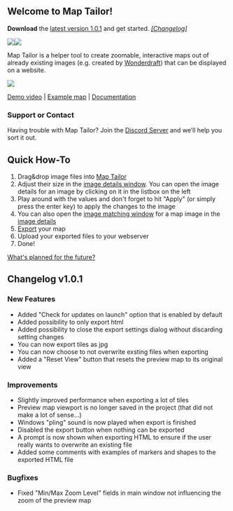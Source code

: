 ## Welcome to Map Tailor!

**Download** the [latest version 1.0.1](https://raw.githubusercontent.com/battosey/mapTailor/master/releases/MapTailor_v1-0-1.zip) and get started. _[[Changelog]](#changelog)_

![](https://i.imgur.com/GnciMzt.png)![](https://github.com/battosey/mapTailor/raw/master/example/zoom-map-example.gif)

Map Tailor is a helper tool to create zoomable, interactive maps out of already existing images (e.g. created by [Wonderdraft](https://www.wonderdraft.net/)) that can be displayed on a website.

![](https://media.giphy.com/media/jP4LdxgEuC3VjFnnO9/giphy.gif)

[Demo video](https://www.youtube.com/watch?v=rI9y5wnLEGs) | [Example map](https://battosey.github.io/mapTailor/example/) | [Documentation](https://github.com/battosey/mapTailor/wiki)

### Support or Contact
Having trouble with Map Tailor? Join the [Discord Server](https://discord.gg/AUXDqn3) and we’ll help you sort it out.

## Quick How-To
1. Drag&drop image files into [Map Tailor](https://github.com/battosey/mapTailor/wiki/Main-Window)
2. Adjust their size in the [image details window](https://github.com/battosey/mapTailor/wiki/Image-Details-Window). You can open the image details for an image by clicking on it in the listbox on the left
3. Play around with the values and don't forget to hit "Apply" (or simply press the enter key) to apply the changes to the image
4. You can also open the [image matching window](https://github.com/battosey/mapTailor/wiki/Image-Matching-Window) for a map image in the [image details](https://github.com/battosey/mapTailor/wiki/Image-Details-Window)
5. [Export](https://github.com/battosey/mapTailor/wiki/Export) your map
6. Upload your exported files to your webserver
7. Done!

[What's planned for the future?](https://github.com/battosey/mapTailor/projects)

<a name="changelog"/>

## Changelog v1.0.1
### New Features
* Added "Check for updates on launch" option that is enabled by default
* Added possibility to only export html
* Added possibility to close the export settings dialog without discarding setting changes
* You can now export tiles as jpg
* You can now choose to not overwrite exsting files when exporting
* Added a "Reset View" button that resets the preview map to its original view
### Improvements
* Slightly improved performance when exporting a lot of tiles
* Preview map viewport is no longer saved in the project (that did not make a lot of sense...)
* Windows "pling" sound is now played when export is finished
* Disabled the export button when nothing can be exported
* A prompt is now shown when exporting HTML to ensure if the user really wants to overwrite an existing file
* Added some comments with examples of markers and shapes to the exported HTML file
### Bugfixes
* Fixed "Min/Max Zoom Level" fields in main window not influencing the zoom of the preview map

